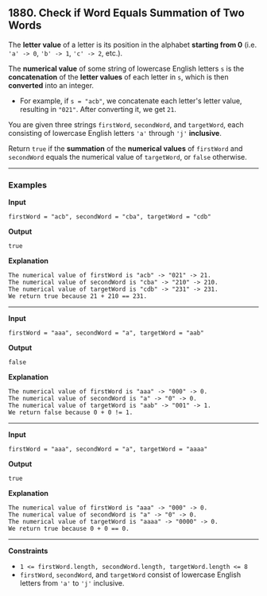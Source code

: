 ## 1880. Check if Word Equals Summation of Two Words

The **letter value** of a letter is its position in the alphabet **starting from 0** (i.e. `'a' -> 0`, `'b' -> 1`, `'c' -> 2`, etc.).

The **numerical value** of some string of lowercase English letters `s` is the **concatenation** of the **letter values** of each letter in `s`, which is then **converted** into an integer.

* For example, if `s = "acb"`, we concatenate each letter's letter value, resulting in `"021"`. After converting it, we get `21`.

You are given three strings `firstWord`, `secondWord`, and `targetWord`, each consisting of lowercase English letters `'a'` through `'j'` **inclusive**.

Return `true` if the **summation** of the **numerical values** of `firstWord` and `secondWord` equals the numerical value of `targetWord`, or `false` otherwise.

---

### Examples

**Input**
```
firstWord = "acb", secondWord = "cba", targetWord = "cdb"
```

**Output**
```
true
```

**Explanation**
```
The numerical value of firstWord is "acb" -> "021" -> 21.
The numerical value of secondWord is "cba" -> "210" -> 210.
The numerical value of targetWord is "cdb" -> "231" -> 231.
We return true because 21 + 210 == 231.
```

---

**Input**
```
firstWord = "aaa", secondWord = "a", targetWord = "aab"
```

**Output**
```
false
```

**Explanation**
```
The numerical value of firstWord is "aaa" -> "000" -> 0.
The numerical value of secondWord is "a" -> "0" -> 0.
The numerical value of targetWord is "aab" -> "001" -> 1.
We return false because 0 + 0 != 1.
```

---

**Input**
```
firstWord = "aaa", secondWord = "a", targetWord = "aaaa"
```

**Output**
```
true
```

**Explanation**
```
The numerical value of firstWord is "aaa" -> "000" -> 0.
The numerical value of secondWord is "a" -> "0" -> 0.
The numerical value of targetWord is "aaaa" -> "0000" -> 0.
We return true because 0 + 0 == 0.
```

---

**Constraints**
* `1 <= firstWord.length, secondWord.length, targetWord.length <= 8`
* `firstWord`, `secondWord`, and `targetWord` consist of lowercase English letters from `'a'` to `'j'` inclusive.
